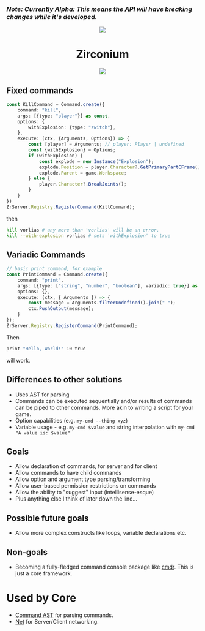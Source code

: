 ### _Note: Currently Alpha: This means the API will have breaking changes while it's developed._

<div align="center">
	<img src="https://assets.vorlias.com/i1/zirconium.png"/>
</div>
<div align="center">
	<h1>Zirconium</h1>
    	<a href="https://www.npmjs.com/package/@rbxts/zirconium">
		<img src="https://badge.fury.io/js/%40rbxts%2Fzirconium.svg"></img>
	</a>
</div>

## Fixed commands
```ts
const KillCommand = Command.create({
    command: "kill",
    args: [{type: "player"}] as const,
    options: {
        withExplosion: {type: "switch"},
    },
    execute: (ctx, {Arguments, Options}) => {
        const [player] = Arguments; // player: Player | undefined
        const {withExplosion} = Options;
		if (withExplosion) {
			const explode = new Instance("Explosion");
			explode.Position = player.Character?.GetPrimaryPartCFrame().Position ?? new Vector3();
			explode.Parent = game.Workspace;
		} else {
			player.Character?.BreakJoints();
		}
    }
})
ZrServer.Registry.RegisterCommand(KillCommand);
```

then
```bash
kill vorlias # any more than 'vorlias' will be an error.
kill --with-explosion vorlias # sets 'withExplosion' to true
```

## Variadic Commands

```ts
// basic print command, for example
const PrintCommand = Command.create({
    command: "print",
    args: [{type: ["string", "number", "boolean"], variadic: true}] as const, // ...(string | number | boolean)[]
    options: {},
    execute: (ctx, { Arguments }) => {
        const message = Arguments.filterUndefined().join(" ");
        ctx.PushOutput(message);
    }
});
ZrServer.Registry.RegisterCommand(PrintCommand);
```

Then

```bash
print "Hello, World!" 10 true
```
will work.

## Differences to other solutions
- Uses AST for parsing
- Commands can be executed sequentially and/or results of commands can be piped to other commands. More akin to writing a script for your game.
- Option capabilities (e.g. `my-cmd --thing xyz`)
- Variable usage - e.g. `my-cmd $value` and string interpolation with `my-cmd "A value is: $value"`

## Goals
- Allow declaration of commands, for server and for client
- Allow commands to have child commands
- Allow option and argument type parsing/transforming
- Allow user-based permission restrictions on commands
- Allow the ability to "suggest" input (intellisense-esque)
- Plus anything else I think of later down the line...

## Possible future goals
- Allow more complex constructs like loops, variable declarations etc.

## Non-goals
- Becoming a fully-fledged command console package like [cmdr](https://github.com/evaera/cmdr). This is just a core framework.

# Used by Core
- [Command AST](https://github.com/roblox-aurora/cmd-ast) for parsing commands.
- [Net](https://github.com/roblox-aurora/rbx-net) for Server/Client networking.
